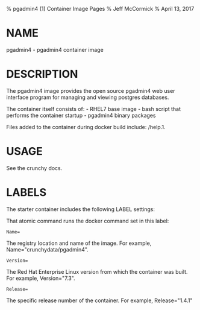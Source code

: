 % pgadmin4 (1) Container Image Pages
% Jeff McCormick
% April 13, 2017

# NAME
pgadmin4 \- pgadmin4 container image

# DESCRIPTION
The pgadmin4 image provides the open source pgadmin4 web user interface
program for managing and viewing postgres databases.

The container itself consists of:
    - RHEL7 base image
    - bash script that performs the container startup
    - pgadmin4 binary packages

Files added to the container during docker build include: /help.1.

# USAGE
See the crunchy docs.


# LABELS
The starter container includes the following LABEL settings:

That atomic command runs the docker command set in this label:

`Name=`

The registry location and name of the image. For example, Name="crunchydata/pgadmin4".

`Version=`

The Red Hat Enterprise Linux version from which the container was built. For example, Version="7.3".

`Release=`

The specific release number of the container. For example, Release="1.4.1"
